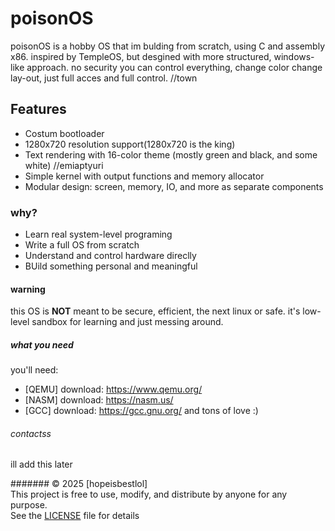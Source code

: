 # poisonOS

poisonOS is a hobby OS that im bulding from scratch, using C and assembly x86. inspired by TempleOS, but desgined with more structured, windows-like approach. no security you can control everything, change color change lay-out, just full acces and full control. //town

## Features 

- Costum bootloader
- 1280x720 resolution support(1280x720 is the king)
- Text rendering with 16-color theme (mostly green and black, and some white) //emiaptyuri
- Simple kernel with output functions and memory allocator
- Modular design: screen, memory, IO, and more as separate components

### why?

- Learn real system-level programing
- Write a full OS from scratch
- Understand and control hardware direclly
- BUild something personal and meaningful

#### warning

this OS is **NOT** meant to be secure, efficient, the next linux or safe. it's low-level sandbox for learning and just messing around. 

##### what you need

you'll need:
- [QEMU]                            download: https://www.qemu.org/
- [NASM]                            download: https://nasm.us/
- [GCC]                             download: https://gcc.gnu.org/
and tons of love :)

###### contactss
ill add this later


####### © 2025 [hopeisbestlol]  
This project is free to use, modify, and distribute by anyone for any purpose.  
See the [LICENSE](LICENSE) file for details

